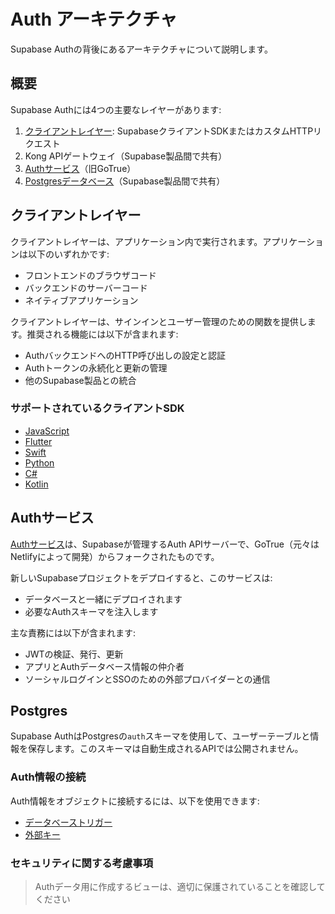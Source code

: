 # Auth アーキテクチャ

Supabase Authの背後にあるアーキテクチャについて説明します。

## 概要

Supabase Authには4つの主要なレイヤーがあります:

1. [クライアントレイヤー](#クライアントレイヤー): SupabaseクライアントSDKまたはカスタムHTTPリクエスト
2. Kong APIゲートウェイ（Supabase製品間で共有）
3. [Authサービス](#authサービス)（旧GoTrue）
4. [Postgresデータベース](#postgres)（Supabase製品間で共有）

## クライアントレイヤー

クライアントレイヤーは、アプリケーション内で実行されます。アプリケーションは以下のいずれかです:

- フロントエンドのブラウザコード
- バックエンドのサーバーコード
- ネイティブアプリケーション

クライアントレイヤーは、サインインとユーザー管理のための関数を提供します。推奨される機能には以下が含まれます:

- AuthバックエンドへのHTTP呼び出しの設定と認証
- Authトークンの永続化と更新の管理
- 他のSupabase製品との統合

### サポートされているクライアントSDK

- [JavaScript](/docs/reference/javascript/introduction)
- [Flutter](/docs/reference/dart/introduction)
- [Swift](/docs/reference/swift/introduction)
- [Python](/docs/reference/python/introduction)
- [C#](/docs/reference/csharp/introduction)
- [Kotlin](/docs/reference/kotlin/introduction)

## Authサービス

[Authサービス](https://github.com/supabase/auth)は、Supabaseが管理するAuth APIサーバーで、GoTrue（元々はNetlifyによって開発）からフォークされたものです。

新しいSupabaseプロジェクトをデプロイすると、このサービスは:

- データベースと一緒にデプロイされます
- 必要なAuthスキーマを注入します

主な責務には以下が含まれます:

- JWTの検証、発行、更新
- アプリとAuthデータベース情報の仲介者
- ソーシャルログインとSSOのための外部プロバイダーとの通信

## Postgres

Supabase AuthはPostgresの`auth`スキーマを使用して、ユーザーテーブルと情報を保存します。このスキーマは自動生成されるAPIでは公開されません。

### Auth情報の接続

Auth情報をオブジェクトに接続するには、以下を使用できます:

- [データベーストリガー](/docs/guides/database/postgres/triggers)
- [外部キー](https://www.postgresql.org/docs/current/tutorial-fk.html)

### セキュリティに関する考慮事項

> Authデータ用に作成するビューは、適切に保護されていることを確認してください
